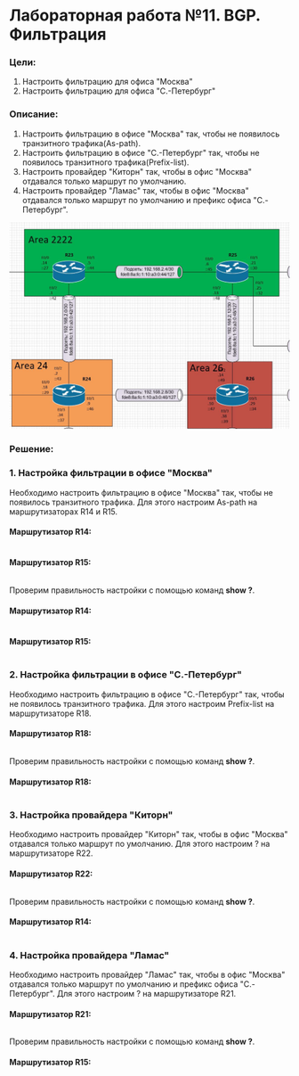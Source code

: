 # Лабораторная работа №11. BGP. Фильтрация
### Цели:
1. Настроить фильтрацию для офиса "Москва"
2. Настроить фильтрацию для офиса "С.-Петербург"

### Описание:
1. Настроить фильтрацию в офисе "Москва" так, чтобы не появилось транзитного трафика(As-path).
2. Настроить фильтрацию в офисе "С.-Петербург" так, чтобы не появилось транзитного трафика(Prefix-list).
3. Настроить провайдер "Киторн" так, чтобы в офис "Москва" отдавался только маршрут по умолчанию.
4. Настроить провайдер "Ламас" так, чтобы в офис "Москва" отдавался только маршрут по умолчанию и префикс офиса "С.-Петербург".

![alt-текст](https://github.com/MaratHakimyanov/otus-networks/blob/main/labs/Lab7/Lab7_Topology.JPG)

### Решение:
### 1. Настройка фильтрации в офисе "Москва"

Необходимо настроить фильтрацию в офисе "Москва" так, чтобы не появилось транзитного трафика. Для этого настроим As-path на маршрутизаторах R14 и R15.
#### Маршрутизатор R14:
```

```

#### Маршрутизатор R15:
```

```

Проверим правильность настройки с помощью команд **show ?**.
#### Маршрутизатор R14:
```

```

#### Маршрутизатор R15:
```

```
### 2. Настройка фильтрации в офисе "С.-Петербург"

Необходимо настроить фильтрацию в офисе "С.-Петербург" так, чтобы не появилось транзитного трафика. Для этого настроим Prefix-list на маршрутизаторе R18.
#### Маршрутизатор R18:
```

```

Проверим правильность настройки с помощью команд **show ?**.
#### Маршрутизатор R18:
```

```


### 3. Настройка провайдера "Киторн"

Необходимо настроить провайдер "Киторн" так, чтобы в офис "Москва" отдавался только маршрут по умолчанию. Для этого настроим ? на маршрутизаторе R22.
#### Маршрутизатор R22:
```

```

Проверим правильность настройки с помощью команд **show ?**.
#### Маршрутизатор R14:
```

```

### 4. Настройка провайдера "Ламас"
Необходимо настроить провайдер "Ламас" так, чтобы в офис "Москва" отдавался только маршрут по умолчанию и префикс офиса "С.-Петербург". Для этого настроим ? на маршрутизаторе R21.
#### Маршрутизатор R21:
```

```

Проверим правильность настройки с помощью команд **show ?**.
#### Маршрутизатор R15:
```

```




